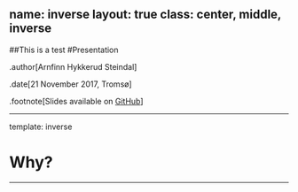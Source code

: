 name: inverse
layout: true
class: center, middle, inverse
---
##This is a test
#Presentation

.author[Arnfinn Hykkerud Steindal]

.date[21 November 2017, Tromsø]

.footnote[Slides available on [GitHub](https://github.com/arnfinn/test-talk)]


---

template: inverse
# Why?

---
